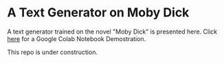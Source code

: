 # A Text Generator on Moby Dick
A text generator trained on the novel "Moby Dick" is presented here. Click [here](https://colab.research.google.com/drive/1NSvtwV65Na51dsvUvHxMoGNyo6BXkEYp?usp=sharing) for a Google Colab Notebook Demostration.


This repo is under construction.
